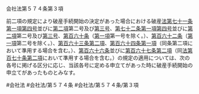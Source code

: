会社法第５７４条第３項

前二項の規定により破産手続開始の決定があった場合における破産[法第七十一条第一項第四号](会社法＿＿＿＿第７１条第１項第４号)並びに[第二項](会社法＿＿＿＿第５７４条第２項)第二号及び[第三号](会社法＿＿＿＿第５７４条第３項第３号)、[第七十二条第一項第四号](会社法＿＿＿＿第７２条第１項第４号)並びに[第二項](会社法＿＿＿＿第５７４条第２項)第二号及び[第三号](会社法＿＿＿＿第５７４条第３項第３号)、[第百六十条](会社法＿＿＿＿第１６０条)（[第一項](会社法＿＿＿＿第５７４条第１項)第一号を除く。）、[第百六十二条](会社法＿＿＿＿第１６２条)（[第一項](会社法＿＿＿＿第５７４条第１項)第二号を除く。）、[第百六十三条第二項](会社法＿＿＿＿第１６３条第２項)、[第百六十四条第一項](会社法＿＿＿＿第１６４条第１項)（同条第二項において準用する場合を含む。）、[第百六十六条](会社法＿＿＿＿第１６６条)並びに[第百六十七条第二項](会社法＿＿＿＿第１６７条第２項)（同[法第百七十条第二項](会社法＿＿＿＿第１７０条第２項)において準用する場合を含む。）の規定の適用については、次の各号に掲げる区分に応じ、当該各号に定める申立てがあった時に破産手続開始の申立てがあったものとみなす。

#会社法
#会社法/第５７４条
#会社法/第５７４条/第３項

